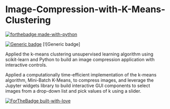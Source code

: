 # Image-Compression-with-K-Means-Clustering

[![forthebadge made-with-python](http://ForTheBadge.com/images/badges/made-with-python.svg)](https://www.python.org/)

[![Generic badge](https://img.shields.io/badge/LinkedIn-Connect-blue.svg?style=for-the-badge&logo=linkedin&logoColor=white)](https://www.linkedin.com/in/harsha-buddana/) [![Generic badge]

Applied the k-means clustering unsupervised learning algorithm using scikit-learn and Python to build an image compression application with interactive controls.</br>

Applied a computationally time-efficient implementation of the k-means algorithm, Mini-Batch K-Means, to compress images, and leverage the Jupyter widgets library to build interactive GUI components to select images from a drop-down list and pick values of k using a slider.

[![ForTheBadge built-with-love](http://ForTheBadge.com/images/badges/built-with-love.svg)](https://GitHub.com/hbuddana/)
